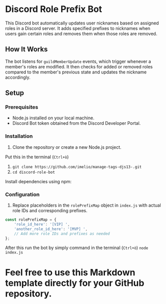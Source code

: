 # Discord Role Prefix Bot

This Discord bot automatically updates user nicknames based on assigned roles in a Discord server. It adds specified prefixes to nicknames when users gain certain roles and removes them when those roles are removed.

## How It Works

The bot listens for `guildMemberUpdate` events, which trigger whenever a member's roles are modified. It then checks for added or removed roles compared to the member's previous state and updates the nickname accordingly.

## Setup

### Prerequisites

- Node.js installed on your local machine.
- Discord Bot token obtained from the Discord Developer Portal.

### Installation

1. Clone the repository or create a new Node.js project.

Put this in the terminal (`Ctrl+ò`)
1. `git clone https://github.com/imelio/manage-tags-djs13-.git`
2. `cd discord-role-bot`

Install dependencies using npm:


### Configuration

1. Replace placeholders in the `rolePrefixMap` object in `index.js` with actual role IDs and corresponding prefixes.

```javascript
const rolePrefixMap = {
    'role_id_here': '[VIP] ',
    'another_role_id_here': '[MVP] ',
    // Add more role IDs and prefixes as needed
};
```
After this run the bot by simply command in the terminal (`Ctrl+ò`)
`node index.js`


# Feel free to use this Markdown template directly for your GitHub repository.
